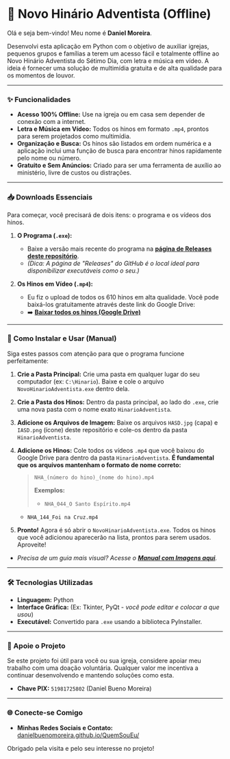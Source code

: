 # 🎵 Novo Hinário Adventista (Offline)

Olá e seja bem-vindo! Meu nome é **Daniel Moreira**.

Desenvolvi esta aplicação em Python com o objetivo de auxiliar igrejas, pequenos grupos e famílias a terem um acesso fácil e totalmente offline ao Novo Hinário Adventista do Sétimo Dia, com letra e música em vídeo. A ideia é fornecer uma solução de multimídia gratuita e de alta qualidade para os momentos de louvor.

---

### ✨ Funcionalidades

* **Acesso 100% Offline:** Use na igreja ou em casa sem depender de conexão com a internet.
* **Letra e Música em Vídeo:** Todos os hinos em formato `.mp4`, prontos para serem projetados como multimídia.
* **Organização e Busca:** Os hinos são listados em ordem numérica e a aplicação inclui uma função de busca para encontrar hinos rapidamente pelo nome ou número.
* **Gratuito e Sem Anúncios:** Criado para ser uma ferramenta de auxílio ao ministério, livre de custos ou distrações.

---

### 📥 Downloads Essenciais

Para começar, você precisará de dois itens: o programa e os vídeos dos hinos.

1.  **O Programa (`.exe`):**
    * Baixe a versão mais recente do programa na [**página de Releases deste repositório**](https://github.com/danielbuenomoreira/NovoHinarioAdventista/releases).
    * *(Dica: A página de "Releases" do GitHub é o local ideal para disponibilizar executáveis como o seu.)*

2.  **Os Hinos em Vídeo (`.mp4`):**
    * Eu fiz o upload de todos os 610 hinos em alta qualidade. Você pode baixá-los gratuitamente através deste link do Google Drive:
    * ➡️ **[Baixar todos os hinos (Google Drive)](https://drive.google.com/drive/folders/1gAgc_8F105bsm8nVj1fg6aQDAGfBryJ0?usp=drive_link)**

---

### 🚀 Como Instalar e Usar (Manual)

Siga estes passos com atenção para que o programa funcione perfeitamente:

1.  **Crie a Pasta Principal:** Crie uma pasta em qualquer lugar do seu computador (ex: `C:\Hinario`). Baixe e cole o arquivo `NovoHinarioAdventista.exe` dentro dela.

2.  **Crie a Pasta dos Hinos:** Dentro da pasta principal, ao lado do `.exe`, crie uma nova pasta com o nome exato `HinarioAdventista`.

3.  **Adicione os Arquivos de Imagem:** Baixe os arquivos `HASD.jpg` (capa) e `IASD.png` (ícone) deste repositório e cole-os dentro da pasta `HinarioAdventista`.

4.  **Adicione os Hinos:** Cole todos os vídeos `.mp4` que você baixou do Google Drive para dentro da pasta `HinarioAdventista`. **É fundamental que os arquivos mantenham o formato de nome correto:**
    > `NHA_(número do hino)_(nome do hino).mp4`
    >
    > **Exemplos:**
    > * `NHA_044_O Santo Espírito.mp4`
    * `NHA_144_Foi na Cruz.mp4`

5.  **Pronto!** Agora é só abrir o `NovoHinarioAdventista.exe`. Todos os hinos que você adicionou aparecerão na lista, prontos para serem usados. Aproveite!

* *Precisa de um guia mais visual? Acesse o **[Manual com Imagens aqui](https://danielbuenomoreira.github.io/NovoHinarioAdventista/)**.*

---

### 🛠️ Tecnologias Utilizadas

* **Linguagem:** Python
* **Interface Gráfica:** (Ex: Tkinter, PyQt - *você pode editar e colocar a que usou*)
* **Executável:** Convertido para `.exe` usando a biblioteca PyInstaller.

---

### 💖 Apoie o Projeto

Se este projeto foi útil para você ou sua igreja, considere apoiar meu trabalho com uma doação voluntária. Qualquer valor me incentiva a continuar desenvolvendo e mantendo soluções como esta.

* **Chave PIX:** `51981725802` (Daniel Bueno Moreira)

---

### 🌐 Conecte-se Comigo

* **Minhas Redes Sociais e Contato:** [danielbuenomoreira.github.io/QuemSouEu/](https://danielbuenomoreira.github.io/QuemSouEu/)

Obrigado pela visita e pelo seu interesse no projeto!
